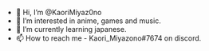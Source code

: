 - 👋 Hi, I’m @KaoriMiyaz0no
- 👀 I’m interested in anime, games and music.
- 🌱 I’m currently learning japanese.
- 📫 How to reach me - Kaori_Miyazono#7674 on discord.

<!---
KaoriMiyaz0no/KaoriMiyaz0no is a ✨ special ✨ repository because its `README.md` (this file) appears on your GitHub profile.
You can click the Preview link to take a look at your changes.
--->
